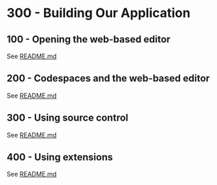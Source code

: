 # 300 - Building Our Application

## 100 - Opening the web-based editor

See [README.md](./100/README.md)

## 200 - Codespaces and the web-based editor

See [README.md](./200/README.md)

## 300 - Using source control

See [README.md](./300/README.md)

## 400 - Using extensions

See [README.md](./400/README.md)